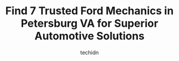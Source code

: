 ---
layout: ampstory
image: https://images.unsplash.com/photo-1621772991673-de61ffe34408?ixlib=rb-4.0.3&ixid=MnwxMjA3fDB8MHxwaG90by1wYWdlfHx8fGVufDB8fHx8&auto=format&fit=crop&w=640&h=853&q=80
author: techidn
featured: false
description: Discover the 7 best Ford Mechanic in Petersburg VA, USA and ensure your vehicle receives the highest quality of care. These trusted professionals are known for their skill, knowledge, and de
title: Find 7 Trusted Ford Mechanics in Petersburg VA for Superior Automotive Solutions
cover:
   title: Find 7 Trusted Ford Mechanics in Petersburg VA for Superior Automotive Solutions
   subtitle: Rickpate
   background: https://images.unsplash.com/photo-1621772991673-de61ffe34408?ixlib=rb-4.0.3&ixid=MnwxMjA3fDB8MHxwaG90by1wYWdlfHx8fGVufDB8fHx8&auto=format&fit=crop&w=640&h=853&q=80

pages: 
 - layout: thirds
   top: <h1>#1 Parhams Service Center</h1>
   bottom: "<p>Thank you so much for the gentlemen that helped us with our tire and lug nuts.  They went above and beyond to help us.  Thank you again we have made it to our sons neuros</p>"
   background: https://www.knot35.com/toplist/wp-content/uploads/2023/06/best-ford-mechanic-1-in-petersburg-va-1685833744.jpeg
   backgroundblur: true
 - layout: thirds
   top: <h1>#2 Jim Whelans Service Center</h1>
   bottom: "<p>2156 County Dr, Petersburg, VA 23803, United States</p>"
   background: https://www.knot35.com/toplist/wp-content/uploads/2023/06/best-ford-mechanic-2-in-petersburg-va-1685833744.jpeg
   cta:
      link: https://www.knot35.com/toplist/find-7-trusted-ford-mechanics-in-petersburg-va-for-superior-automotive-solutions/
      text: Find 7 Trusted Ford Mechanics in Petersburg VA for Superior Automotive Solutions
 - layout: thirds
   top: <h1>#3 J Cs Auto Center</h1>
   bottom: "<p>946 E Wythe St, Petersburg, VA 23803, United States</p>"
   background: https://www.knot35.com/toplist/wp-content/uploads/2023/06/best-ford-mechanic-3-in-petersburg-va-1685833745.jpeg
   cta:
      link: https://www.knot35.com/toplist/find-7-trusted-ford-mechanics-in-petersburg-va-for-superior-automotive-solutions/
      text: Find 7 Trusted Ford Mechanics in Petersburg VA for Superior Automotive Solutions
 - layout: thirds
   top: <h1>#4 Premier Automotive</h1>
   bottom: "<p>1100 E Washington St, Petersburg, VA 23803, United States</p>"
   background: https://images.unsplash.com/photo-1489648022186-8f49310909a0?ixlib=rb-4.0.3&ixid=MnwxMjA3fDB8MHxwaG90by1wYWdlfHx8fGVufDB8fHx8&auto=format&fit=crop&w=640&h=853&q=80
   cta:
      link: https://www.knot35.com/toplist/find-7-trusted-ford-mechanics-in-petersburg-va-for-superior-automotive-solutions/
      text: Find 7 Trusted Ford Mechanics in Petersburg VA for Superior Automotive Solutions
 - layout: thirds
   top: <h1>#5 Youngs Foreign Car Repair</h1>
   bottom: "<p>1318 E Washington St, Petersburg, VA 23803, United States</p>"
   background: https://images.unsplash.com/photo-1518640467707-6811f4a6ab73?ixlib=rb-4.0.3&ixid=MnwxMjA3fDB8MHxwaG90by1wYWdlfHx8fGVufDB8fHx8&auto=format&fit=crop&w=640&h=853&q=80
   cta:
      link: https://www.knot35.com/toplist/find-7-trusted-ford-mechanics-in-petersburg-va-for-superior-automotive-solutions/
      text: Find 7 Trusted Ford Mechanics in Petersburg VA for Superior Automotive Solutions
 - layout: thirds
   top: <h1>#6 Moores Auto and Towing Inc.</h1>
   bottom: "<p>130 Bollingbrook St, Petersburg, VA 23803, United States</p>"
   background: https://images.unsplash.com/photo-1574169208507-84376144848b?ixlib=rb-4.0.3&ixid=MnwxMjA3fDB8MHxwaG90by1wYWdlfHx8fGVufDB8fHx8&auto=format&fit=crop&w=640&h=853&q=80
   cta:
      link: https://www.knot35.com/toplist/find-7-trusted-ford-mechanics-in-petersburg-va-for-superior-automotive-solutions/
      text: Find 7 Trusted Ford Mechanics in Petersburg VA for Superior Automotive Solutions
 - layout: thirds
   top: <h1>#7 Ace Auto Body And Service Center</h1>
   bottom: "<p>42 S Market St, Petersburg, VA 23803, United States</p>"
   background: https://images.unsplash.com/photo-1531169509526-f8f1fdaa4a67?ixlib=rb-4.0.3&ixid=MnwxMjA3fDB8MHxwaG90by1wYWdlfHx8fGVufDB8fHx8&auto=format&fit=crop&w=640&h=853&q=80
   cta:
      link: https://www.knot35.com/toplist/find-7-trusted-ford-mechanics-in-petersburg-va-for-superior-automotive-solutions/
      text: Find 7 Trusted Ford Mechanics in Petersburg VA for Superior Automotive Solutions
 - layout: thirds
   middle: Continue reading...
   background: https://images.unsplash.com/photo-1613843873231-1447db182f97?ixlib=rb-4.0.3&ixid=MnwxMjA3fDB8MHxwaG90by1wYWdlfHx8fGVufDB8fHx8&auto=format&fit=crop&w=640&h=853&q=80
   cta:
      link: https://www.knot35.com/toplist/find-7-trusted-ford-mechanics-in-petersburg-va-for-superior-automotive-solutions/
      text: Find 7 Trusted Ford Mechanics in Petersburg VA for Superior Automotive Solutions
      
---